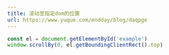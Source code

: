 ```yaml
---
title: 滚动至指定dom的位置
url: https://www.yuque.com/endday/blog/daqpge
---
```


```javascript
const el = document.getElementById('example')
window.scrollBy(0, el.getBoundingClientRect().top)
```
